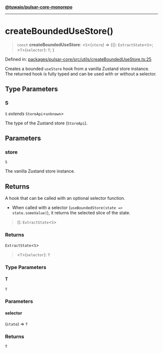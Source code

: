 [**@tuwaio/pulsar-core-monorepo**](../../../README.md)

***

# createBoundedUseStore()

> `const` **createBoundedUseStore**: \<`S`\>(`store`) => \{(): `ExtractState`\<`S`\>; \<`T`\>(`selector`): `T`; \}

Defined in: [packages/pulsar-core/src/utils/createBoundedUseStore.ts:25](https://github.com/TuwaIO/pulsar-core/blob/ea066c8cd65e6c1227300bf48fc7dcb6a33a8ab8/packages/pulsar-core/src/utils/createBoundedUseStore.ts#L25)

Creates a bounded `useStore` hook from a vanilla Zustand store instance.
The returned hook is fully typed and can be used with or without a selector.

## Type Parameters

### S

`S` *extends* `StoreApi`\<`unknown`\>

The type of the Zustand store (`StoreApi`).

## Parameters

### store

`S`

The vanilla Zustand store instance.

## Returns

A hook that can be called with an optional selector function.
- When called with a selector (`useBoundedStore(state => state.someValue)`), it returns the selected slice of the state.

> (): `ExtractState`\<`S`\>

### Returns

`ExtractState`\<`S`\>

> \<`T`\>(`selector`): `T`

### Type Parameters

#### T

`T`

### Parameters

#### selector

(`state`) => `T`

### Returns

`T`
